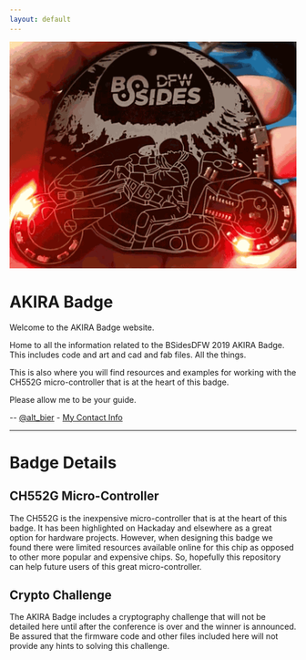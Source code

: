 ```yaml
---
layout: default
---
```


![Hero Image](BadgeAnimated.gif)

# AKIRA Badge

Welcome to the AKIRA Badge website.

Home to all the information related to the BSidesDFW 2019 AKIRA Badge.  
This includes code and art and cad and fab files.  All the things.

This is also where you will find resources and examples for working with the CH552G micro-controller that is at the heart of this badge.

Please allow me to be your guide.

-- [@alt_bier](https://twitter.com/alt_bier)  - [My Contact Info](https://gowen.net/about)

---

# Badge Details

## CH552G Micro-Controller

The CH552G is the inexpensive micro-controller that is at the heart of this badge.
It has been highlighted on Hackaday and elsewhere as a great option for hardware projects.
However, when designing this badge we found there were limited resources available online for this chip as opposed to other more popular and expensive chips.
So, hopefully this repository can help future users of this great micro-controller.


## Crypto Challenge

The AKIRA Badge includes a cryptography challenge that will not be detailed here until after the conference is over and the winner is announced.
Be assured that the firmware code and other files included here will not provide any hints to solving this challenge.

